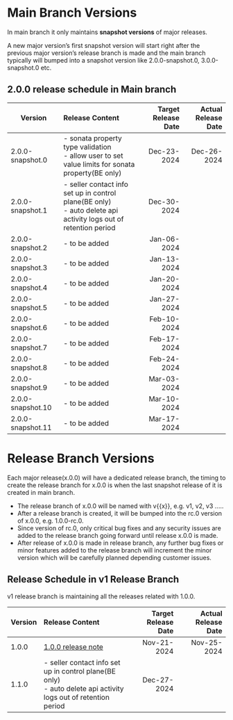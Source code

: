 # Main Branch Versions

In main branch it only maintains **snapshot versions** of major releases.

A new major version’s first snapshot version will start right after the previous major version’s release branch is made and the main branch typically will bumped into a snapshot version like 2.0.0-snapshot.0, 3.0.0-snapshot.0 etc.

## 2.0.0 release schedule in Main branch

| Version          | Release Content       | Target Release Date  | Actual Release Date |
| -----------------|:---------------------| --------------------:|--------------------:|
| 2.0.0-snapshot.0 | - sonata property type validation<br>- allow user to set value limits for sonata property(BE only)  |      Dec-23-2024     |         Dec-26-2024            |
| 2.0.0-snapshot.1 | - seller contact info set up in control plane(BE only)<br>- auto delete api activity logs out of retention period |      Dec-30-2024     |                     |
| 2.0.0-snapshot.2 | - to be added               |      Jan-06-2024     |                     |
| 2.0.0-snapshot.3 | - to be added               |      Jan-13-2024     |                     |
| 2.0.0-snapshot.4 | - to be added               |      Jan-20-2024     |                     |
| 2.0.0-snapshot.5 | - to be added               |      Jan-27-2024     |                     |
| 2.0.0-snapshot.6 | - to be added               |      Feb-10-2024     |                     |
| 2.0.0-snapshot.7 | - to be added               |      Feb-17-2024     |                     |
| 2.0.0-snapshot.8 | - to be added               |      Feb-24-2024     |                     |
| 2.0.0-snapshot.9 | - to be added               |      Mar-03-2024     |                     |
| 2.0.0-snapshot.10 | - to be added               |      Mar-10-2024     |                     |
| 2.0.0-snapshot.11 | - to be added               |      Mar-17-2024     |                     |

# Release Branch Versions

Each major release(x.0.0) will have a dedicated release branch, the timing to create the release branch for x.0.0 is when the last snapshot release of it is created in main branch.
- The release branch of x.0.0 will be named with v{{x}}, e.g. v1, v2, v3 .....
- After a release branch is created, it will be bumped into the rc.0 version of x.0.0, e.g. 1.0.0-rc.0.
- Since version of rc.0, only critical bug fixes and any security issues are added to the release branch going forward until release x.0.0 is made.
- After release of x.0.0 is made in release branch, any further bug fixes or minor features added to the release branch will increment the minor version which will be carefully planned depending customer issues.


## Release Schedule in v1 Release Branch

v1 release branch is maintaining all the releases related with 1.0.0.

| Version          | Release Content       | Target Release Date  | Actual Release Date |
| -----------------|:---------------------| --------------------:|--------------------:|
| 1.0.0 | [1.0.0 release note](https://github.com/mycloudnexus/kraken/releases/tag/v1.0.0)  |    Nov-21-2024       |           Nov-25-2024          |
| 1.1.0 | - seller contact info set up in control plane(BE only)<br>- auto delete api activity logs out of retention period  |      Dec-27-2024     |                     |
